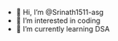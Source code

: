 - 👋 Hi, I’m @Srinath1511-asg
- 👀 I’m interested in coding
- 🌱 I’m currently learning DSA

<!---
Srinath1511-asg/Srinath1511-asg is a ✨ special ✨ repository because its `README.md` (this file) appears on your GitHub profile.
You can click the Preview link to take a look at your changes.
--->
